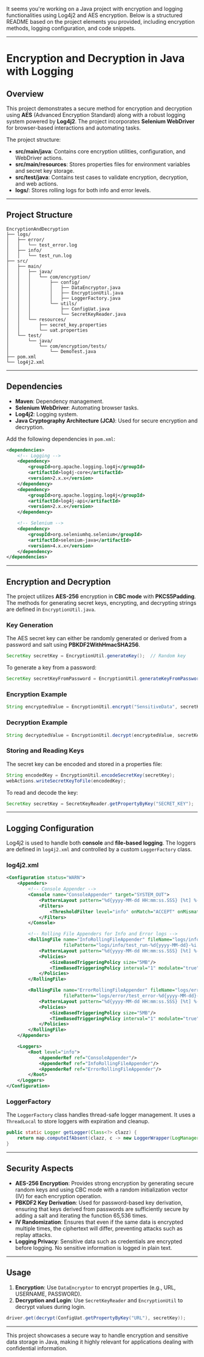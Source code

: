 It seems you're working on a Java project with encryption and logging functionalities using Log4j2 and AES encryption. Below is a structured README based on the project elements you provided, including encryption methods, logging configuration, and code snippets.

---

# Encryption and Decryption in Java with Logging

## Overview

This project demonstrates a secure method for encryption and decryption using **AES** (Advanced Encryption Standard) along with a robust logging system powered by **Log4j2**. The project incorporates **Selenium WebDriver** for browser-based interactions and automating tasks.

The project structure:
- **src/main/java**: Contains core encryption utilities, configuration, and WebDriver actions.
- **src/main/resources**: Stores properties files for environment variables and secret key storage.
- **src/test/java**: Contains test cases to validate encryption, decryption, and web actions.
- **logs/**: Stores rolling logs for both info and error levels.

---

## Project Structure

```plaintext
EncryptionAndDecryption
├── logs/
│   ├── error/
│   │   └── test_error.log
│   ├── info/
│   │   └── test_run.log
├── src/
│   ├── main/
│   │   ├── java/
│   │   │   └── com/encryption/
│   │   │       ├── config/
│   │   │       │   ├── DataEncryptor.java
│   │   │       │   ├── EncryptionUtil.java
│   │   │       │   ├── LoggerFactory.java
│   │   │       └── utils/
│   │   │           ├── ConfigUat.java
│   │   │           └── SecretKeyReader.java
│   │   └── resources/
│   │       ├── secret_key.properties
│   │       └── uat.properties
│   └── test/
│       └── java/
│           └── com/encryption/tests/
│               └── DemoTest.java
├── pom.xml
└── log4j2.xml
```

---

## Dependencies

- **Maven**: Dependency management.
- **Selenium WebDriver**: Automating browser tasks.
- **Log4j2**: Logging system.
- **Java Cryptography Architecture (JCA)**: Used for secure encryption and decryption.

Add the following dependencies in `pom.xml`:

```xml
<dependencies>
    <!-- Logging -->
    <dependency>
        <groupId>org.apache.logging.log4j</groupId>
        <artifactId>log4j-core</artifactId>
        <version>2.x.x</version>
    </dependency>
    <dependency>
        <groupId>org.apache.logging.log4j</groupId>
        <artifactId>log4j-api</artifactId>
        <version>2.x.x</version>
    </dependency>

    <!-- Selenium -->
    <dependency>
        <groupId>org.seleniumhq.selenium</groupId>
        <artifactId>selenium-java</artifactId>
        <version>4.x.x</version>
    </dependency>
</dependencies>
```

---

## Encryption and Decryption

The project utilizes **AES-256** encryption in **CBC mode** with **PKCS5Padding**. The methods for generating secret keys, encrypting, and decrypting strings are defined in `EncryptionUtil.java`.

### Key Generation

The AES secret key can either be randomly generated or derived from a password and salt using **PBKDF2WithHmacSHA256**.

```java
SecretKey secretKey = EncryptionUtil.generateKey();  // Random key
```

To generate a key from a password:

```java
SecretKey secretKeyFromPassword = EncryptionUtil.generateKeyFromPassword(passwordChars, saltBytes);
```

### Encryption Example

```java
String encryptedValue = EncryptionUtil.encrypt("SensitiveData", secretKey);
```

### Decryption Example

```java
String decryptedValue = EncryptionUtil.decrypt(encryptedValue, secretKey);
```

### Storing and Reading Keys

The secret key can be encoded and stored in a properties file:

```java
String encodedKey = EncryptionUtil.encodeSecretKey(secretKey);
webActions.writeSecretKeyToFile(encodedKey);
```

To read and decode the key:

```java
SecretKey secretKey = SecretKeyReader.getPropertyByKey("SECRET_KEY");
```

---

## Logging Configuration

Log4j2 is used to handle both **console** and **file-based logging**. The loggers are defined in `log4j2.xml` and controlled by a custom `LoggerFactory` class.

### log4j2.xml

```xml
<Configuration status="WARN">
    <Appenders>
        <!-- Console Appender -->
        <Console name="ConsoleAppender" target="SYSTEM_OUT">
            <PatternLayout pattern="%d{yyyy-MM-dd HH:mm:ss.SSS} [%t] %-5level %c{1} - %msg%n%throwable"/>
            <Filters>
                <ThresholdFilter level="info" onMatch="ACCEPT" onMismatch="DENY"/>
            </Filters>
        </Console>

        <!-- Rolling File Appenders for Info and Error logs -->
        <RollingFile name="InfoRollingFileAppender" fileName="logs/info/test_run.log"
                     filePattern="logs/info/test_run-%d{yyyy-MM-dd}-%i.log.gz">
            <PatternLayout pattern="%d{yyyy-MM-dd HH:mm:ss.SSS} [%t] %-5level %c{1} - %msg%n%throwable"/>
            <Policies>
                <SizeBasedTriggeringPolicy size="5MB"/>
                <TimeBasedTriggeringPolicy interval="1" modulate="true"/>
            </Policies>
        </RollingFile>

        <RollingFile name="ErrorRollingFileAppender" fileName="logs/error/test_error.log"
                     filePattern="logs/error/test_error-%d{yyyy-MM-dd}-%i.log.gz">
            <PatternLayout pattern="%d{yyyy-MM-dd HH:mm:ss.SSS} [%t] %-5level %c{1} - %msg%n%throwable"/>
            <Policies>
                <SizeBasedTriggeringPolicy size="5MB"/>
                <TimeBasedTriggeringPolicy interval="1" modulate="true"/>
            </Policies>
        </RollingFile>
    </Appenders>

    <Loggers>
        <Root level="info">
            <AppenderRef ref="ConsoleAppender"/>
            <AppenderRef ref="InfoRollingFileAppender"/>
            <AppenderRef ref="ErrorRollingFileAppender"/>
        </Root>
    </Loggers>
</Configuration>
```

### LoggerFactory

The `LoggerFactory` class handles thread-safe logger management. It uses a `ThreadLocal` to store loggers with expiration and cleanup.

```java
public static Logger getLogger(Class<?> clazz) {
    return map.computeIfAbsent(clazz, c -> new LoggerWrapper(LogManager.getLogger(c))).getLogger();
}
```

---

## Security Aspects

- **AES-256 Encryption**: Provides strong encryption by generating secure random keys and using CBC mode with a random initialization vector (IV) for each encryption operation.
- **PBKDF2 Key Derivation**: Used for password-based key derivation, ensuring that keys derived from passwords are sufficiently secure by adding a salt and iterating the function 65,536 times.
- **IV Randomization**: Ensures that even if the same data is encrypted multiple times, the ciphertext will differ, preventing attacks such as replay attacks.
- **Logging Privacy**: Sensitive data such as credentials are encrypted before logging. No sensitive information is logged in plain text.

---

## Usage

1. **Encryption**: Use `DataEncryptor` to encrypt properties (e.g., URL, USERNAME, PASSWORD).
2. **Decryption and Login**: Use `SecretKeyReader` and `EncryptionUtil` to decrypt values during login.

```java
driver.get(decrypt(ConfigUat.getPropertyByKey("URL"), secretKey));
```

---

This project showcases a secure way to handle encryption and sensitive data storage in Java, making it highly relevant for applications dealing with confidential information.

